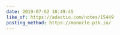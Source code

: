 ```yaml
---
date: 2019-07-02 10:49:45
like_of: https://adactio.com/notes/15449
posting_method: https://monocle.p3k.io/
---
```

